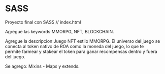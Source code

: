# SASS
Proyecto final con SASS
// index.html



Agregue las keywords:MMORPG, NFT, BLOCKCHAIN.


Agregue la descripcion:Juego NFT estilo MMORPG. 
El universo del juego se conecta al token nativo de ROA como la moneda del juego, lo que te permite farmear y stakear el token para ganar recompensas dentro y fuera del juego.



Se agrego: Mixins - Maps y extends.
